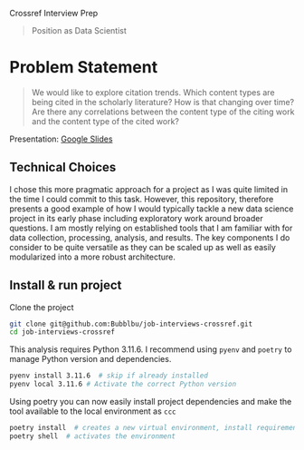 Crossref Interview Prep
> Position as Data Scientist

# Problem Statement

> We would like to explore citation trends. Which content types are being cited in the scholarly literature? How is that changing over time? Are there any correlations between the content type of the citing work and the content type of the cited work?

Presentation: [Google Slides](https://docs.google.com/presentation/d/1VXqkr1DvCtK-KipMKI4OMw0-hhemwsps9QdFaCKH0lE/edit?usp=sharing)

## Technical Choices

I chose this more pragmatic approach for a project as I was quite limited in the time I could commit to this task. However, this repository, therefore presents a good example of how I would typically tackle a new data science project in its early phase including exploratory work around broader questions. I am mostly relying on established tools that I am familiar with for data collection, processing, analysis, and results. The key components I do consider to be quite versatile as they can be scaled up as well as easily modularized into a more robust architecture.

## Install & run project

Clone the project

```bash
git clone git@github.com:Bubblbu/job-interviews-crossref.git
cd job-interviews-crossref
```

This analysis requires Python 3.11.6. I recommend using `pyenv` and `poetry` to manage Python version and dependencies.

```bash
pyenv install 3.11.6  # skip if already installed
pyenv local 3.11.6 # Activate the correct Python version
```

Using poetry you can now easily install project dependencies and make the tool available to the local environment as `ccc`

```bash
poetry install  # creates a new virtual environment, install requirements, and this project
poetry shell  # activates the environment
```